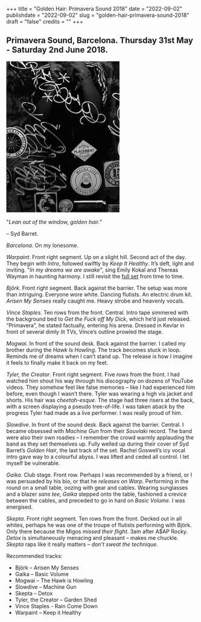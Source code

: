+++
title = "Golden Hair: Primavera Sound 2018"
date = "2022-09-02"
publishdate = "2022-09-02"
slug = "golden-hair-primavera-sound-2018"
draft = "false"
credits = ""
+++

## Primavera Sound, Barcelona. Thursday 31st May - Saturday 2nd June 2018.

![Vince staples on stage at night.](golden_hair.png)

"*Lean out of the window, golden hair.*" 

– Syd Barret.

*Barcelona*. On my lonesome.

*Warpaint*. Front right segment. Up on a slight hill. Second act of the day. They begin with *Intro*, followed swiftly by *Keep It Healthy*. It’s deft, light and inviting. "*In my dreams we are awake*", sing Emily Kokal and Thereas Wayman in haunting harmony. I still revisit the [full set](https://youtu.be/b5BSfZOWb1k) from time to time.

*Björk*. Front right segment. Back against the barrier. The setup was more than intriguing. Everyone wore white. Dancing flutists. An electric drum kit. *Arisen My Senses* really caught me. Heavy strobe and heavenly vocals.

*Vince Staples*. Ten rows from the front. Central. Intro tape simmered with the background bed to *Get the Fuck off My Dick*, which he’d just released. “Primavera”, he stated factually, entering his arena. Dressed in Kevlar in front of several dimly lit TVs, Vince’s outline prowled the stage.

*Mogwai*. In front of the sound desk. Back against the barrier. I called my brother during the *Hawk Is Howling*. The track becomes stuck in loop. Reminds me of dreams when I can’t stand up. The release is how I imagine it feels to finally make it back on my feet. 

*Tyler, the Creator*. Front right segment. Five rows from the front. I had watched him shout his way through his discography on dozens of YouTube videos. They somehow feel like false memories – like I had experienced him before, even though I wasn’t there. Tyler was wearing a high vis jacket and shorts. His hair was *cheetah-esque*. The stage had three risers at the back, with a screen displaying a pseudo tree-of-life. I was taken aback by the progress Tyler had made as a live performer. I was really proud of him. 

*Slowdive*. In front of the sound desk. Back against the barrier. Central. I became obsessed with *Machine Gun* from their *Souvlaki* record. The band were also their own roadies – I remember the crowd warmly applauding the band as they set themselves up. Fully welled up during their cover of Syd Barret’s *Golden Hair*, the last track of the set. Rachel Goswell’s icy vocal intro gave way to a colourful abyss. I was lifted and ceded all control. I let myself be vulnerable. 

*Gaika*. Club stage. Front row. Perhaps I was recommended by a friend, or I was persuaded by his bio, or that he *releases on Warp*. Performing in the round on a small table, oozing with gear and cables. Wearing sunglasses and a blazer *sans tee*, *Gaika* stepped onto the table, fashioned a crevice between the cables, and preceded to go in hard on *Basic Volume*. I was energised. 

*Skepta*. Front right segment. Ten rows from the front. Decked out in all whites, perhaps he was one of the troupe of flutists performing with Björk. Only there because the Migos *missed their flight*. 3am after A$AP Rocky. *Detox* is simultaneously menacing and pleasant – makes me chuckle. *Skepta* raps like it really matters – *don’t sweat the technique*.

Recommended tracks: <!--Spotify Link-->

* Björk – Arisen My Senses
* Gaika – Basic Volume
* Mogwai – The Hawk is Howling
* Slowdive – Machine Gun
* Skepta – Detox
* Tyler, the Creator – Garden Shed
* Vince Staples - Rain Come Down
* Warpaint – Keep it Healthy

